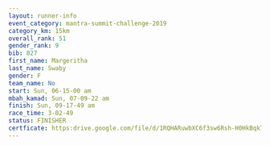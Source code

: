 ```yaml
---
layout: runner-info 
event_category: mantra-summit-challenge-2019 
category_km: 15km 
overall_rank: 51
gender_rank: 9
bib: 827
first_name: Margeritha
last_name: Swaby
gender: F
team_name: No
start: Sun, 06-15-00 am
mbah_kamad: Sun, 07-09-22 am
finish: Sun, 09-17-49 am
race_time: 3-02-49
status: FINISHER
certficate: https:drive.google.com/file/d/1RQHARuwbXC6f3sw6Rsh-H0HkBqkT7AEr/view?usp=sharing
---
```

